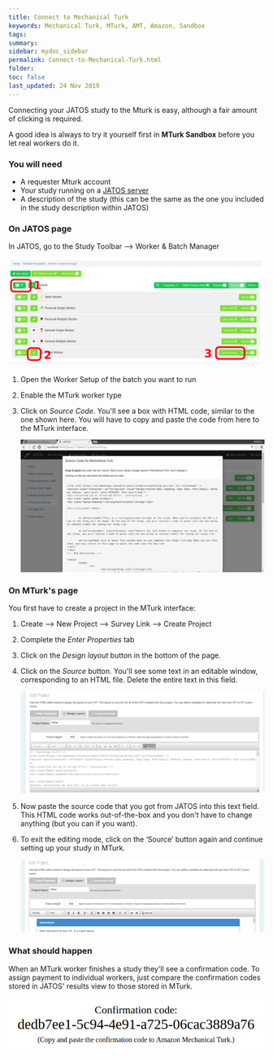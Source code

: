 ```yaml
---
title: Connect to Mechanical Turk
keywords: Mechanical Turk, MTurk, AMT, Amazon, Sandbox
tags:
summary:
sidebar: mydoc_sidebar
permalink: Connect-to-Mechanical-Turk.html
folder:
toc: false
last_updated: 24 Nov 2019
---
```


Connecting your JATOS study to the Mturk is easy, although a fair amount of clicking is required.

A good idea is always to try it yourself first in **MTurk Sandbox** before you let real workers do it.

### You will need

* A requester Mturk account
* Your study running on a [JATOS server](Bring-your-JATOS-online.html)
* A description of the study (this can be the same as the one you included in the study description within JATOS)


### On JATOS page

In JATOS, go to the Study Toolbar ⟶ Worker & Batch Manager

![JATOS GUI screenshot](images/worker-batch-manager-mturk.png)

1. Open the Worker Setup of the batch you want to run

1. Enable the MTurk worker type

1. Click on *Source Code*. You'll see a box with HTML code, similar to the one shown here. You will have to copy and paste the code from here to the MTurk interface.

   ![JATOS GUI screenshot](images/worker-batch-manager-mturk-source-code.png)


### On MTurk's page

You first have to create a project in the MTurk interface:

1. Create ⟶ New Project ⟶ Survey Link ⟶ Create Project

1. Complete the *Enter Properties* tab

1. Click on the *Design layout* button in the bottom of the page. 

1. Click on the *Source* button. You'll see some text in an editable window, corresponding to an HTML file. Delete the entire text in this field.

   ![MTurk Schreenshot](images/MTurk-source-editor.png)   

1. Now paste the source code that you got from JATOS into this text field. This HTML code works out-of-the-box and you don't have to change anything (but you can if you want).
 
1. To exit the editing mode, click on the ‘Source’ button again and continue setting up your study in MTurk.
 
   ![MTurk Schreenshot](images/MTurk-source-editor-done.png)


### What should happen

When an MTurk worker finishes a study they'll see a confirmation code. To assign payment to individual workers, just compare the confirmation codes stored in JATOS' results view to those stored in MTurk.

   ![Confirmation code](images/MTurk-confirmation-code.png)

